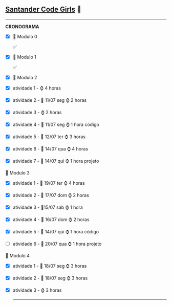 ##           **<u>Santander Code Girls</u>** :girl:

------

**CRONOGRAMA**

- [x] :orange_book: Modulo 0

  :white_check_mark:

- [x] :orange_book: Modulo 1

  :white_check_mark:

- [x] :orange_book: Modulo 2

- [x] atividade 1 - :watch: 4 horas

- [x] atividade 2 - :calendar: 11/07 seg :watch: 2 horas 

- [x] atividade 3 - :watch: 2 horas

- [x] atividade 4 - :calendar: 11/07 seg :watch: 1 hora código

- [x] atividade 5 - :calendar: 12/07 ter :watch: 3 horas

- [x] atividade 6 - :calendar: 14/07 qua :watch: 4 horas

- [x] atividade 7 - :calendar: 14/07 qui :watch: 1 hora projeto

:orange_book: Modulo 3

- [x] atividade 1 - :calendar: 19/07 ter :watch: 4 horas

- [x] atividade 2 - :calendar: 17/07 dom :watch: 2 horas

- [x] atividade 3 - :calendar:15/07 sab :watch: 1 hora

- [x] atividade 4 - :calendar: 16/07 dom :watch: 2 horas

- [x] atividade 5 - :calendar: 14/07 qui :watch: 1 hora código

- [ ] atividade 6 - :calendar: 20/07 qua :watch: 1 hora projeto

:orange_book: Modulo 4

- [x] atividade 1 - :calendar: 18/07 seg :watch: 3 horas

- [x] atividade 2 - :calendar: 18/07 seg :watch: 3 horas

- [x] atividade 3 - :watch: 3 horas

  ------

  